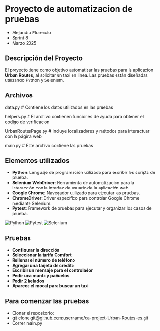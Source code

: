 # Proyecto de automatizacion de pruebas

- Alejandro Florencio
- Sprint 8
- Marzo 2025

## Descripción del Proyecto

El proyecto tiene como objetivo automatizar las pruebas para la aplicacion **Urban Routes**, al solicitar un taxi en linea.
Las pruebas están diseñadas utilizando Python y Selenium.

## Archivos

data.py                # Contiene los datos utilizados en las pruebas

helpers.py             # El archivo contienen funciones de ayuda para obtener el codigo de verificacion

UrbanRoutesPage.py      # Incluye localizadores y métodos para interactuar con la página web

main.py                # Este archivo contiene las pruebas

## Elementos utilizados

- **Python**: Lenguaje de programación utilizado para escribir los scripts de prueba.
- **Selenium WebDriver**: Herramienta de automatización para la interacción con la interfaz de usuario de la aplicación web.
- **Google Chrome**: Navegador utilizado para ejecutar las pruebas.
- **ChromeDriver**: Driver específico para controlar Google Chrome mediante Selenium.
- **Pytest**: Framework de pruebas para ejecutar y organizar los casos de prueba.

![Python](https://img.shields.io/badge/python-3.11.3-blue?logo=python)
![Pytest](https://img.shields.io/badge/pytest-8.2.0-blue?logo=pytest)
![Selenium](https://img.shields.io/badge/selenium-4.20.0-darkgreen?logo=selenium)

## Pruebas
- **Configurar la dirección**
- **Seleccionar la tarifa Comfort**
- **Rellenar el número de teléfono**
- **Agregar una tarjeta de crédito**
- **Escribir un mensaje para el controlador**
- **Pedir una manta y pañuelos**
- **Pedir 2 helados**
- **Aparece el modal para buscar un taxi**

## Para comenzar las pruebas
- Clonar el repositorio:
- git clone git@github.com:username/qa-project-Urban-Routes-es.git
- Correr main.py



